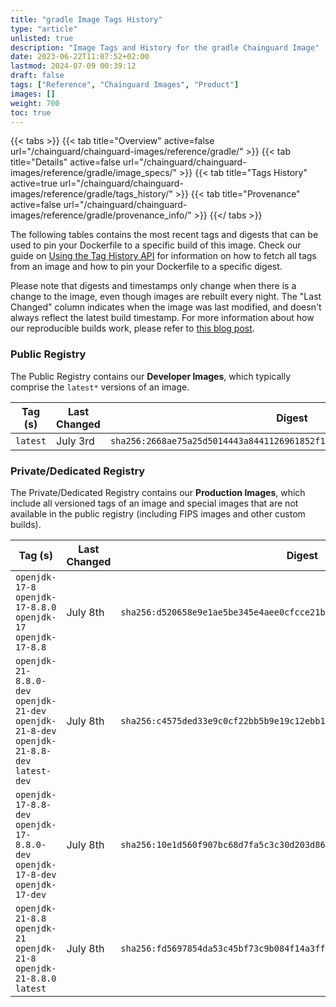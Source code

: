 ```yaml
---
title: "gradle Image Tags History"
type: "article"
unlisted: true
description: "Image Tags and History for the gradle Chainguard Image"
date: 2023-06-22T11:07:52+02:00
lastmod: 2024-07-09 00:39:12
draft: false
tags: ["Reference", "Chainguard Images", "Product"]
images: []
weight: 700
toc: true
---
```


{{< tabs >}}
{{< tab title="Overview" active=false url="/chainguard/chainguard-images/reference/gradle/" >}}
{{< tab title="Details" active=false url="/chainguard/chainguard-images/reference/gradle/image_specs/" >}}
{{< tab title="Tags History" active=true url="/chainguard/chainguard-images/reference/gradle/tags_history/" >}}
{{< tab title="Provenance" active=false url="/chainguard/chainguard-images/reference/gradle/provenance_info/" >}}
{{</ tabs >}}

The following tables contains the most recent tags and digests that can be used to pin your Dockerfile to a specific build of this image. Check our guide on [Using the Tag History API](/chainguard/chainguard-images/using-the-tag-history-api/) for information on how to fetch all tags from an image and how to pin your Dockerfile to a specific digest.

Please note that digests and timestamps only change when there is a change to the image, even though images are rebuilt every night. The "Last Changed" column indicates when the image was last modified, and doesn't always reflect the latest build timestamp. For more information about how our reproducible builds work, please refer to [this blog post](https://www.chainguard.dev/unchained/reproducing-chainguards-reproducible-image-builds).

### Public Registry
The Public Registry contains our **Developer Images**, which typically comprise the `latest*` versions of an image.

| Tag (s)   | Last Changed | Digest                                                                    |
|-----------|--------------|---------------------------------------------------------------------------|
|  `latest` | July 3rd     | `sha256:2668ae75a25d5014443a8441126961852f1f80b40b8e5a13400b3529bff3c5c2` |


### Private/Dedicated Registry
The Private/Dedicated Registry contains our **Production Images**, which include all versioned tags of an image and special images that are not available in the public registry (including FIPS images and other custom builds).

| Tag (s)                                                                                       | Last Changed | Digest                                                                    |
|-----------------------------------------------------------------------------------------------|--------------|---------------------------------------------------------------------------|
|  `openjdk-17-8` `openjdk-17-8.8.0` `openjdk-17` `openjdk-17-8.8`                              | July 8th     | `sha256:d520658e9e1ae5be345e4aee0cfcce21bcee67d2b1cbe6027858fdf4888efee7` |
|  `openjdk-21-8.8.0-dev` `openjdk-21-dev` `openjdk-21-8-dev` `openjdk-21-8.8-dev` `latest-dev` | July 8th     | `sha256:c4575ded33e9c0cf22bb5b9e19c12ebb10a366047a83d57d714f10eef1dc8fef` |
|  `openjdk-17-8.8-dev` `openjdk-17-8.8.0-dev` `openjdk-17-8-dev` `openjdk-17-dev`              | July 8th     | `sha256:10e1d560f907bc68d7fa5c3c30d203d86ed0a103f5289c67cf566ce5d91bd8e7` |
|  `openjdk-21-8.8` `openjdk-21` `openjdk-21-8` `openjdk-21-8.8.0` `latest`                     | July 8th     | `sha256:fd5697854da53c45bf73c9b084f14a3ffe1aa5df5db28e12f5a6873f1596f8b1` |

